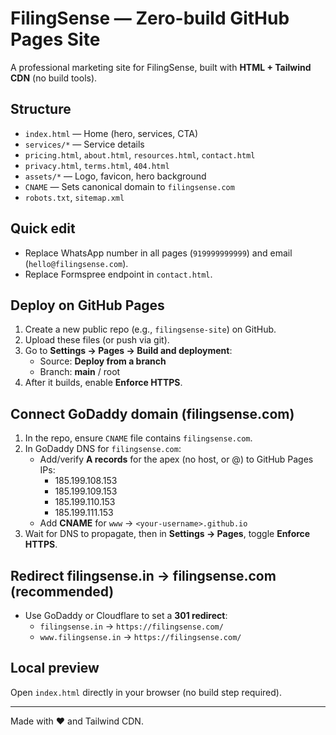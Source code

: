 # FilingSense — Zero-build GitHub Pages Site

A professional marketing site for FilingSense, built with **HTML + Tailwind CDN** (no build tools).

## Structure
- `index.html` — Home (hero, services, CTA)
- `services/*` — Service details
- `pricing.html`, `about.html`, `resources.html`, `contact.html`
- `privacy.html`, `terms.html`, `404.html`
- `assets/*` — Logo, favicon, hero background
- `CNAME` — Sets canonical domain to `filingsense.com`
- `robots.txt`, `sitemap.xml`

## Quick edit
- Replace WhatsApp number in all pages (`919999999999`) and email (`hello@filingsense.com`).
- Replace Formspree endpoint in `contact.html`.

## Deploy on GitHub Pages
1. Create a new public repo (e.g., `filingsense-site`) on GitHub.
2. Upload these files (or push via git).
3. Go to **Settings → Pages → Build and deployment**:
   - Source: **Deploy from a branch**
   - Branch: **main** / root
4. After it builds, enable **Enforce HTTPS**.

## Connect GoDaddy domain (filingsense.com)
1. In the repo, ensure `CNAME` file contains `filingsense.com`.
2. In GoDaddy DNS for `filingsense.com`:
   - Add/verify **A records** for the apex (no host, or @) to GitHub Pages IPs:
     - 185.199.108.153
     - 185.199.109.153
     - 185.199.110.153
     - 185.199.111.153
   - Add **CNAME** for `www` → `<your-username>.github.io`
3. Wait for DNS to propagate, then in **Settings → Pages**, toggle **Enforce HTTPS**.

## Redirect filingsense.in → filingsense.com (recommended)
- Use GoDaddy or Cloudflare to set a **301 redirect**:
  - `filingsense.in` → `https://filingsense.com/`
  - `www.filingsense.in` → `https://filingsense.com/`

## Local preview
Open `index.html` directly in your browser (no build step required).

---
Made with ❤️ and Tailwind CDN.
